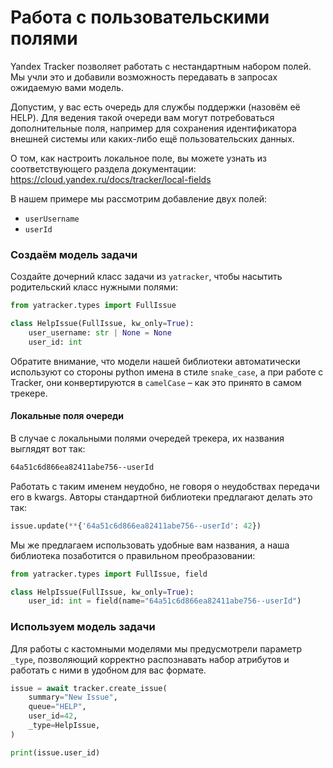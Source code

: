 # Работа с пользовательскими полями

Yandex Tracker позволяет работать с нестандартным набором полей.
Мы учли это и добавили возможность передавать в запросах ожидаемую вами модель.

Допустим, у вас есть очередь для службы поддержки (назовём её HELP). Для ведения такой очереди вам
могут потребоваться дополнительные поля, например для сохранения идентификатора внешней системы
или каких-либо ещё пользовательских данных.

О том, как настроить локальное поле, вы можете узнать из соответствующего раздела документации:
https://cloud.yandex.ru/docs/tracker/local-fields

В нашем примере мы рассмотрим добавление двух полей:
- `userUsername`
- `userId`

### Создаём модель задачи

Создайте дочерний класс задачи из `yatracker`, чтобы насытить родительский класс нужными полями:

```python
from yatracker.types import FullIssue

class HelpIssue(FullIssue, kw_only=True):
    user_username: str | None = None
    user_id: int
```

Обратите внимание, что модели нашей библиотеки автоматически используют со стороны python имена в
стиле `snake_case`, а при работе с Tracker, они конвертируются в `camelCase` – как это принято в
самом трекере.


#### Локальные поля очереди

В случае с локальными полями очередей трекера, их названия выглядят вот так:
```txt
64a51c6d866ea82411abe756--userId
```

Работать с таким именем неудобно, не говоря о неудобствах передачи его в kwargs.
Авторы стандартной библиотеки предлагают делать это так:

```python
issue.update(**{'64a51c6d866ea82411abe756--userId': 42})
```

Мы же предлагаем использовать удобные вам названия, а наша библиотека позаботится о правильном
преобразовании:

```python
from yatracker.types import FullIssue, field

class HelpIssue(FullIssue, kw_only=True):
    user_id: int = field(name="64a51c6d866ea82411abe756--userId")
```

### Используем модель задачи

Для работы с кастомными моделями мы предусмотрели параметр `_type`, позволяющий корректно
распознавать набор атрибутов и работать с ними в удобном для вас формате.

```python
issue = await tracker.create_issue(
    summary="New Issue",
    queue="HELP",
    user_id=42,
    _type=HelpIssue,
)

print(issue.user_id)
```
